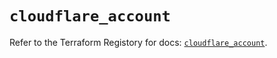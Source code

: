 # `cloudflare_account`

Refer to the Terraform Registory for docs: [`cloudflare_account`](https://registry.terraform.io/providers/cloudflare/cloudflare/4.5.0/docs/resources/account).
